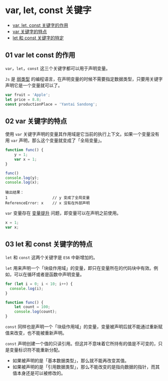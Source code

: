 # var, let, const 关键字

- [var, let, const 关键字的作用](#01-var-let-const-的作用)
- [var 关键字的特点](#02-var-关键字的特点)
- [let 和 const 关键字的特定](#03-let-和-const-关键字的特点)


## 01 var let const 的作用
`var`，`let`，`const` 这三个关键字都可以用于声明变量。

`Js` 是 [弱类型](https://zh.wikipedia.org/wiki/%E5%BC%B7%E5%BC%B1%E5%9E%8B%E5%88%A5) 的编程语言，在声明变量的时候不需要指定数据类型，只要用关键字声明它是一个变量就可以了。

```js
var fruit = 'Apple';
let price = 8.8;
const productionPlace = 'Yantai Sandong';
```


## 02 var 关键字的特点
使用 `var` 关键字声明的变量其作用域是它当前的执行上下文。如果一个变量没有用 `var` 声明，那么这个变量就变成了「全局变量」。

```js
function func() {
	y = 1;
	var x = 1;
}

func()
console.log(y);
console.log(x);
```
```
输出结果：
1                    // y 变成了全局变量
ReferenceError: x    // x 没有在外部声明
```

`var` 变量存在 [变量提升](https://developer.mozilla.org/zh-CN/docs/Web/JavaScript/Reference/Statements/var#%E5%8F%98%E9%87%8F%E6%8F%90%E5%8D%87) 问题，即变量可以在声明之前使用。

```js
x = 1;
var x;
```

## 03 let 和 const 关键字的特点
`let` 和 `const` 这两个关键字是 `ES6` 中新增加的。

`let` 用来声明一个「块级作用域」的变量，即只在变量所在的代码块中有效。例如，可以在循环或者是函数中声明变量。

```js
for (let i = 0; i < 10; i++) {
  console.log(i);
}
```

```js
function func() {
	let count = 100;
	console.log(count);
}
```

`const` 同样也是声明一个「块级作用域」的变量，变量被声明后就不能通过重新赋值来改变，也不能被重新声明。

`const` 声明创建一个值的只读引用。但这并不意味着它所持有的值是不可变的，只是变量标识符不能重新分配。

- 如果被声明的是「基本数据类型」，那么就不能再改变其值。
- 如果被声明的是「引用数据类型」，那么不能改变的是指向数据的指针，而其值本身还是可以被修改的。


